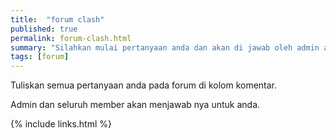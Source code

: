 ```yaml
---
title:  "forum clash"
published: true
permalink: forum-clash.html
summary: "Silahkan mulai pertanyaan anda dan akan di jawab oleh admin atau sesama member."
tags: [forum]
---
```


Tuliskan semua pertanyaan anda pada forum di kolom komentar.

Admin dan seluruh member akan menjawab nya untuk anda.

{% include links.html %}
